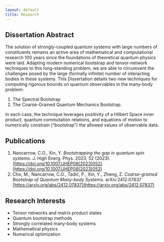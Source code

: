 ```yaml
---
layout: default
title: Research
---
```


## Dissertation Abstract

The solution of strongly-coupled quantum systems with large numbers of constituents remains an active area of mathematical and computational research 100 years since the foundations of theoretical quantum physics were laid. Adapting modern numerical bootstrap and tensor-network techniques to this long-standing problem, we are able to circumvent the challenges posed by the large (formally infinite) number of interacting bodies in these systems. This Dissertation details two new techniques for computing rigorous bounds on quantum observables in the many-body problem:

1. The Spectral Bootstrap  
2. The Coarse-Grained Quantum Mechanics Bootstrap.

In each case, the technique leverages positivity of a Hilbert Space inner product, quantum commutation relations, and equations of motion to numerically constrain (“bootstrap”) the allowed values of observable data.

## Publications

1. Nancarrow, C.O., Xin, Y. *Bootstrapping the gap in quantum spin systems*. J. High Energ. Phys. 2023, 52 (2023). [https://doi.org/10.1007/JHEP08(2023)052](https://doi.org/10.1007/JHEP08(2023)052)  
2. Cho, M., Nancarrow, C.O., Tadić, P., Xin, Y., Zheng, Z. *Coarse-grained Bootstrap of Quantum Many-body Systems*. arXiv:2412.07837 [https://arxiv.org/abs/2412.07837](https://arxiv.org/abs/2412.07837)

## Research Interests

- Tensor networks and matrix product states  
- Quantum bootstrap methods  
- Strongly correlated many-body systems  
- Mathematical physics  
- Numerical optimization  

